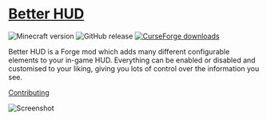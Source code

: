 # [Better HUD](https://minecraft.curseforge.com/projects/better-hud)

![Minecraft version](https://img.shields.io/badge/minecraft-1.12.2-69C12E.svg) ![GitHub release](https://img.shields.io/github/release/mccreery/better-hud.svg) [![CurseForge downloads](http://cf.way2muchnoise.eu/full_better-hud_downloads.svg)](https://minecraft.curseforge.com/projects/better-hud)

Better HUD is a Forge mod which adds many different configurable elements to your in-game HUD. Everything can be enabled or disabled and customised to your liking, giving you lots of control over the information you see.

[Contributing](CONTRIBUTING.md)

![Screenshot](http://i.imgur.com/xqyNOhj.png)
